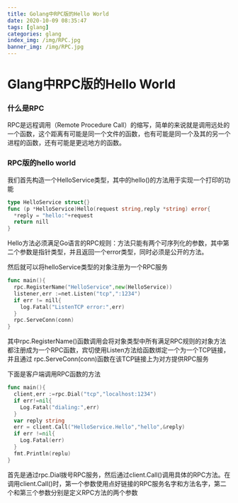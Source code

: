 ```yaml
---
title: Golang中RPC版的Hello World
date: 2020-10-09 08:35:47
tags: [glang]
categories: glang
index_img: /img/RPC.jpg
banner_img: /img/RPC.jpg
---
```


# Glang中RPC版的Hello World

### 什么是RPC

RPC是远程调用（Remote Procedure Call）的缩写，简单的来说就是调用远处的一个函数，这个距离有可能是同一个文件的函数，也有可能是同一个及其的另一个进程的函数，还有可能是更远地方的函数。



### RPC版的hello world

我们首先构造一个HelloService类型，其中的hello()的方法用于实现一个打印的功能

```go
type HelloService struct{}
func (p *HelloService)Hello(request string,reply *string) error{
  *reply = "hello:"+request
  return nill
}
```

Hello方法必须满足Go语言的RPC规则：方法只能有两个可序列化的参数，其中第二个参数是指针类型，并且返回一个error类型，同时必须是公开的方法。

然后就可以将helloService类型的对象注册为一个RPC服务

```go
func main(){
  rpc.RegisterName("HelloService",new(HelloService))
  listener,err :=net.Listen("tcp",":1234")
  if err != nill{
    log.Fatal("ListenTCP error:",err)
  }
  rpc.ServeConn(conn)
}
```

其中rpc.RegisterName()函数调用会将对象类型中所有满足RPC规则的对象方法都注册成为一个RPC函数，宾切使用Listen方法给函数绑定一个为一个TCP链接，并且通过  rpc.ServeConn(conn)函数在该TCP链接上为对方提供RPC服务

下面是客户端调用RPC函数的方法

```go
func main(){
  client,err :=rpc.Dial("tcp","localhost:1234")
  if err!=nil{
    Log.Fatal("dialing:",err)
  }
  var reply string
  err = client.Call("HelloService.Hello","hello",&reply)
  if err !=nil{
    Log.Fatal(err)
  }
  fmt.Println(replu)
}
```

首先是通过rpc.Dial拨号RPC服务，然后通过client.Call()调用具体的RPC方法。在调用client.Call()时，第一个参数使用点好链接的RPC服务名字和方法名字，第二个和第三个参数分别是定义RPC方法的两个参数



